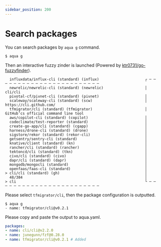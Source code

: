 ```yaml
---
sidebar_position: 200
---
```


# Search packages

You can search packages by `aqua g` command.

```console
$ aqua g
```

Then an interactive fuzzy zinder is launched (Powered by [ktr0731/go-fuzzyfinder](https://github.com/ktr0731/go-fuzzyfinder)).

```console
  influxdata/influx-cli (standard) (influx)                     ┌ ─ ─ ─ ─ ─ ─ ─ ─ ─ ─ ─ ─ ─ ─ ─ ─ ─ ─ ─ ─ ─ ─ ─ ─
  newrelic/newrelic-cli (standard) (newrelic)                   │  cli/cli
  pivotal-cf/pivnet-cli (standard) (pivnet)                     │
  scaleway/scaleway-cli (standard) (scw)                        │  https://cli.github.com/
  tfmigrator/cli (standard) (tfmigrator)                        │  GitHub’cs official command line tool
  aws/copilot-cli (standard) (copilot)                          │
  codeclimate/test-reporter (standard)                          │
  create-go-app/cli (standard) (cgapp)                          │
  harness/drone-cli (standard) (drone)                          │
  sigstore/rekor (standard) (rekor-cli)                         │
  getsentry/sentry-cli (standard)                               │
  knative/client (standard) (kn)                                │
  rancher/cli (standard) (rancher)                              │
  tektoncd/cli (standard) (tkn)                                 │
  civo/cli (standard) (civo)                                    │
  dapr/cli (standard) (dapr)                                    │
  mongodb/mongocli (standard)                                   │
  openfaas/faas-cli (standard)                                  │
> cli/cli (standard) (gh)                                       │
  48/384                                                        │
> cli                                                           └ ─ ─ ─ ─ ─ ─ ─ ─ ─ ─ ─ ─ ─ ─ ─ ─ ─ ─ ─ ─ ─ ─ ─ ─
```

Please select `tfmigrator/cli`, then the package configuration is outputted.

```console
$ aqua g
- name: tfmigrator/cli@v0.2.1
```

Please copy and paste the output to aqua.yaml.

```yaml
packages:
- name: cli/cli@v2.2.0
- name: junegunn/fzf@0.28.0
- name: tfmigrator/cli@v0.2.1 # Added
```
